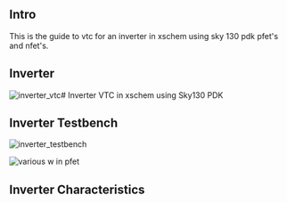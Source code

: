 
## Intro
This is the guide to vtc for an inverter in xschem using sky 130 pdk pfet's and nfet's.

## Inverter 

![inverter_vtc](https://github.com/Justsomebody1234/Sky130_PDK_INV_VTC/assets/122702130/971d65b1-3c14-4053-add6-bb1df587bb41)# Inverter VTC in xschem using Sky130 PDK

## Inverter Testbench

![inverter_testbench](https://github.com/Justsomebody1234/Sky130_PDK_INV_VTC/assets/122702130/c88dd5ad-b83e-4ae2-983f-90859fd82aec)

![various w in pfet](https://github.com/Justsomebody1234/Sky130_PDK_INV_VTC/assets/122702130/17ad9e70-3bc6-493a-8d36-72e71227f3a9)

## Inverter Characteristics
